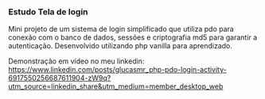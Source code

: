 ### Estudo Tela de login
Mini projeto de um sistema de login simplificado que utiliza pdo para conexão com o banco de dados, sessões e criptografia md5 para garantir a autenticação. Desenvolvido utilizando php vanilla para aprendizado.

Demonstração em vídeo no meu linkedin: https://www.linkedin.com/posts/glucasmr_php-pdo-login-activity-6917550256687611904-zW9q?utm_source=linkedin_share&utm_medium=member_desktop_web
